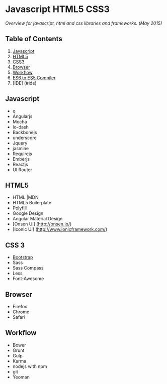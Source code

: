 # Javascript HTML5 CSS3
*Overview for javascript, html and css libraries and frameworks. (May 2015)*
## Table of Contents
  1. [Javascript](#javascript)
  1. [HTML5](#html5)
  1. [CSS3](#css-3)
  1. [Browser](#browser)
  1. [Workflow](#workflow)
  1. [ES6 to ES5 Compiler](#es6-to-es5-compiler) 
  1. [IDE] (#ide)

## Javascript
- q
- Angularjs
- Mocha
- lo-dash
- Backbonejs
- underscore
- Jquery
- jasmine
- Requirejs
- Emberjs
- Reactjs
- UI Router

## HTML5
- HTML |MDN
- HTML5 Boilerplate
- Polyfill
- Google Design
- Angular Material Design
- [Onsen UI] (http://onsen.io/)
- [Iconic UI] (http://www.ionicframework.com/)

## CSS 3
- [Bootstrap](http://getbootstrap.com/)
- Sass
- Sass Compass
- Less
- Font-Awesome

## Browser
- Firefox
- Chrome
- Safari

## Workflow
- Bower
- Grunt
- Gulp
- Karma
- nodejs with npm
- git
- Yeoman

